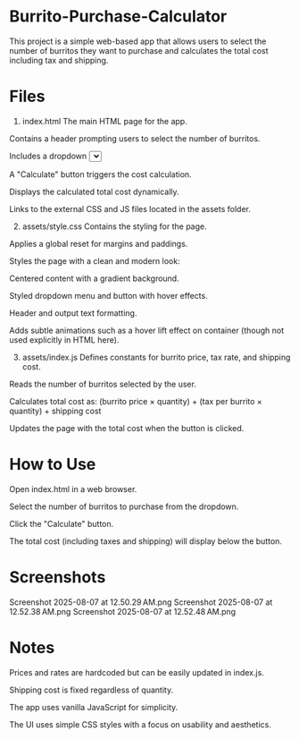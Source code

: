 # Burrito-Purchase-Calculator
This project is a simple web-based app that allows users to select the number of burritos they want to purchase and calculates the total cost including tax and shipping.

# Files
1. index.html
The main HTML page for the app.

Contains a header prompting users to select the number of burritos.

Includes a dropdown <select> with options from 1 to 8 burritos.

A "Calculate" button triggers the cost calculation.

Displays the calculated total cost dynamically.

Links to the external CSS and JS files located in the assets folder.

2. assets/style.css
Contains the styling for the page.

Applies a global reset for margins and paddings.

Styles the page with a clean and modern look:

Centered content with a gradient background.

Styled dropdown menu and button with hover effects.

Header and output text formatting.

Adds subtle animations such as a hover lift effect on container (though not used explicitly in HTML here).

3. assets/index.js
Defines constants for burrito price, tax rate, and shipping cost.

Reads the number of burritos selected by the user.

Calculates total cost as:
(burrito price × quantity) + (tax per burrito × quantity) + shipping cost

Updates the page with the total cost when the button is clicked.

# How to Use
Open index.html in a web browser.

Select the number of burritos to purchase from the dropdown.

Click the "Calculate" button.

The total cost (including taxes and shipping) will display below the button.

# Screenshots
Screenshot 2025-08-07 at 12.50.29 AM.png
Screenshot 2025-08-07 at 12.52.38 AM.png
Screenshot 2025-08-07 at 12.52.48 AM.png

# Notes
Prices and rates are hardcoded but can be easily updated in index.js.

Shipping cost is fixed regardless of quantity.

The app uses vanilla JavaScript for simplicity.

The UI uses simple CSS styles with a focus on usability and aesthetics.